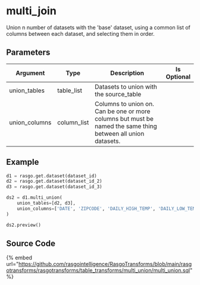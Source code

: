 # multi_join

Union n number of datasets with the 'base' dataset, using a common list of columns between each dataset, and selecting them in order.


## Parameters

|   Argument    |    Type     |                                                 Description                                                  | Is Optional |
| ------------- | ----------- | ------------------------------------------------------------------------------------------------------------ | ----------- |
| union_tables  | table_list  | Datasets to union with the source_table                                                                      |             |
| union_columns | column_list | Columns to union on. Can be one or more columns but must be named the same thing between all union datasets. |             |


## Example

```python
d1 = rasgo.get.dataset(dataset_id)
d2 = rasgo.get.dataset(dataset_id_2)
d3 = rasgo.get.dataset(dataset_id_3)

ds2 = d1.multi_union(
    union_tables=[d2, d3],
    union_columns=['DATE', 'ZIPCODE', 'DAILY_HIGH_TEMP', 'DAILY_LOW_TEMP']
)

ds2.preview()

```

## Source Code

{% embed url="https://github.com/rasgointelligence/RasgoTransforms/blob/main/rasgotransforms/rasgotransforms/table_transforms/multi_union/multi_union.sql" %}